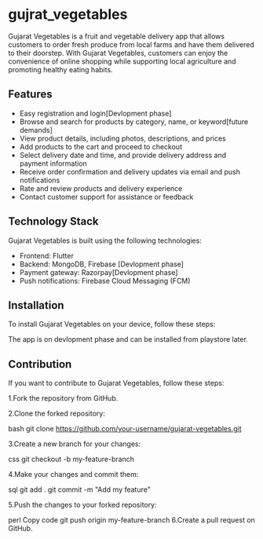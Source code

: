 # gujrat_vegetables

Gujarat Vegetables is a fruit and vegetable delivery app that allows customers to order fresh produce from local farms and have them delivered to their doorstep. With Gujarat Vegetables, customers can enjoy the convenience of online shopping while supporting local agriculture and promoting healthy eating habits.

## Features

* Easy registration and login[Devlopment phase]
* Browse and search for products by category, name, or keyword[future demands]
* View product details, including photos, descriptions, and prices
* Add products to the cart and proceed to checkout
* Select delivery date and time, and provide delivery address and payment information
* Receive order confirmation and delivery updates via email and push notifications
* Rate and review products and delivery experience
* Contact customer support for assistance or feedback

## Technology Stack
Gujarat Vegetables is built using the following technologies:

* Frontend: Flutter
* Backend:  MongoDB, Firebase [Devlopment phase]
* Payment gateway: Razorpay[Devlopment phase]
* Push notifications: Firebase Cloud Messaging (FCM)

## Installation
To install Gujarat Vegetables on your device, follow these steps:

The app is on devlopment phase and can be installed from playstore later.


## Contribution
If you want to contribute to Gujarat Vegetables, follow these steps:

1.Fork the repository from GitHub.

2.Clone the forked repository:

bash
git clone https://github.com/your-username/gujarat-vegetables.git

3.Create a new branch for your changes:

css
git checkout -b my-feature-branch

4.Make your changes and commit them:

sql
git add .
git commit -m "Add my feature"

5.Push the changes to your forked repository:

perl
Copy code
git push origin my-feature-branch
6.Create a pull request on GitHub.



